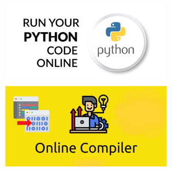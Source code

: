 <p align="center">
  <a href="https://samirpaul1.github.io/ide"> <img src="summary_large_image.jpeg"/> </a>
</p>
<p align="center">
  <a href="https://samirpaul1.github.io/ide/ide.html"> <img src="online-compiler-ide-editor-project-readme-image.jpg"/> </a>
</p>

